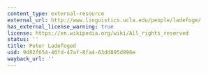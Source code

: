 ```yaml
---
content_type: external-resource
external_url: http://www.linguistics.ucla.edu/people/ladefoge/
has_external_license_warning: true
license: https://en.wikipedia.org/wiki/All_rights_reserved
status: ''
title: Peter Ladefoged
uid: 9d82f654-46fd-47af-8fa4-63dd895d896e
wayback_url: ''
---
```

